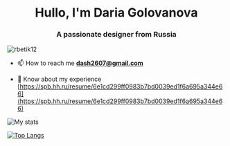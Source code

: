 <h1 align="center">Hullo, I'm Daria Golovanova</h1>
<h3 align="center">A passionate designer from Russia</h3>

<p align="left"> <img src="https://komarev.com/ghpvc/?username=DariaGolovanova&label=Profile%20views&color=0e75b6&style=flat" alt="rbetik12" /> </p>

- 📫 How to reach me **dash2607@gmail.com**

- 📄 Know about my experience [https://spb.hh.ru/resume/6e1cd299ff0983b7bd0039ed1f6a695a344e66](https://spb.hh.ru/resume/6e1cd299ff0983b7bd0039ed1f6a695a344e66)

![My stats](https://github-readme-stats.vercel.app/api?username=DariaGolovanova&show_icons=true&count_private=true&theme=radical)

[![Top Langs](https://github-readme-stats.vercel.app/api/top-langs/?username=DariaGolovanova)](https://github.com/DariaGolovanova/github-readme-stats)
